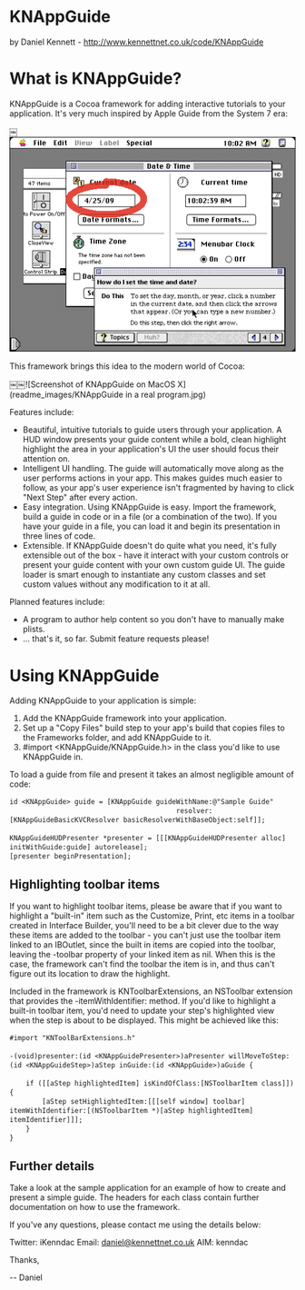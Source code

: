 KNAppGuide
==========
by Daniel Kennett - http://www.kennettnet.co.uk/code/KNAppGuide

# What is KNAppGuide?

KNAppGuide is a Cocoa framework for adding interactive tutorials to your application. It's very much inspired by Apple Guide from the System 7 era:

￼![Screenshot of Apple Guide on System 7](readme_images/MacGuide.png)

This framework brings this idea to the modern world of Cocoa:

￼￼![Screenshot of KNAppGuide on MacOS X](readme_images/KNAppGuide in a real program.jpg)

Features include:
- Beautiful, intuitive tutorials to guide users through your application. A HUD window presents your guide content while a bold, clean highlight highlight the area in your application's UI the user should focus their attention on. 
- Intelligent UI handling. The guide will automatically move along as the user performs actions in your app. This makes guides much easier to follow, as your app's user experience isn't fragmented by having to click "Next Step" after every action.
- Easy integration. Using KNAppGuide is easy. Import the framework, build a guide in code or in a file (or a combination of the two). If you have your guide in a file, you can load it and begin its presentation in three lines of code.
- Extensible. If KNAppGuide doesn't do quite what you need, it's fully extensible out of the box - have it interact with your custom controls or present your guide content with your own custom guide UI. The guide loader is smart enough to instantiate any custom classes and set custom values without any modification to it at all.

Planned features include:
- A program to author help content so you don't have to manually make plists.
- ... that's it, so far. Submit feature requests please!


# Using KNAppGuide

Adding KNAppGuide to your application is simple: 

1.	Add the KNAppGuide framework into your application.
2.	Set up a "Copy Files" build step to your app's build that copies files to the Frameworks folder, and add KNAppGuide to it.
3.	#import <KNAppGuide/KNAppGuide.h> in the class you'd like to use KNAppGuide in.

To load a guide from file and present it takes an almost negligible amount of code:

	id <KNAppGuide> guide = [KNAppGuide guideWithName:@"Sample Guide" 
											 resolver:[KNAppGuideBasicKVCResolver basicResolverWithBaseObject:self]];
	
	KNAppGuideHUDPresenter *presenter = [[[KNAppGuideHUDPresenter alloc] initWithGuide:guide] autorelease];
	[presenter beginPresentation];

## Highlighting toolbar items

If you want to highlight toolbar items, please be aware that if you want to highlight a "built-in" item such as the Customize, Print, etc items in a toolbar created in Interface Builder, you'll need to be a bit clever due to the way these items are added to the toolbar - you can't just use the toolbar item linked to an IBOutlet, since the built in items are copied into the toolbar, leaving the -toolbar property of your linked item as nil. When this is the case, the framework can't find the toolbar the item is in, and thus can't figure out its location to draw the highlight. 

Included in the framework is KNToolbarExtensions, an NSToolbar extension that provides the -itemWithIdentifier: method. If you'd like to highlight a built-in toolbar item, you'd need to update your step's highlighted view when the step is about to be displayed. This might be achieved like this:

	#import "KNToolBarExtensions.h"
	
	-(void)presenter:(id <KNAppGuidePresenter>)aPresenter willMoveToStep:(id <KNAppGuideStep>)aStep inGuide:(id <KNAppGuide>)aGuide {
		
		if ([[aStep highlightedItem] isKindOfClass:[NSToolbarItem class]]) {
			[aStep setHighlightedItem:[[[self window] toolbar] itemWithIdentifier:[(NSToolbarItem *)[aStep highlightedItem] itemIdentifier]]]; 
		}
	}

## Further details

Take a look at the sample application for an example of how to create and present a simple guide. The headers for each class contain further documentation on how to use the framework.

If you've any questions, please contact me using the details below:

Twitter: iKenndac
Email: daniel@kennettnet.co.uk
AIM: kenndac

Thanks,

-- Daniel
